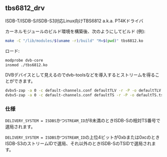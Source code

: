 ## tbs6812_drv

ISDB-T/ISDB-S/ISDB-S3対応Linux向けTBS6812 a.k.a. PT4Kドライバ

カーネルモジュールのビルド環境を構築後、次のようにしてビルド (例):

```sh
make -C "/lib/modules/$(uname -r)/build" "M=$(pwd)" tbs6812.ko
```

ロード:

```sh
modprobe dvb-core
insmod ./tbs6812.ko
```

DVBデバイスとして見えるのでdvb-toolsなどを導入するとストリームを得ることができます。

```sh
dvbv5-zap -a 0 -c default-channels.conf defaultTLV -r -P -o defaultTLV.mmts
dvbv5-zap -a 0 -c default-channels.conf defaultTS -r -P -o defaultTS.ts
```

### 仕様

`DELIVERY_SYSTEM = ISDBS`かつ`STREAM_ID`が8未満のときISDB-Sの相対TS番号で選局されます。

`DELIVERY_SYSTEM = ISDBS`かつ`STREAM_ID`の上位4ビットが0xbまたは0xcのときISDB-S3のストリームIDで選局、それ以外のときISDB-SのTSIDで選局されます。
